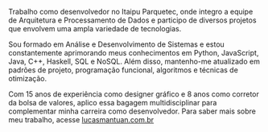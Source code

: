 Trabalho como desenvolvedor no Itaipu Parquetec, onde integro a equipe de Arquitetura e Processamento de Dados e participo de diversos projetos que envolvem uma ampla variedade de tecnologias.

Sou formado em Análise e Desenvolvimento de Sistemas e estou constantemente aprimorando meus conhecimentos em Python, JavaScript, Java, C++, Haskell, SQL e NoSQL. Além disso, mantenho-me atualizado em padrões de projeto, programação funcional, algoritmos e técnicas de otimização.

Com 15 anos de experiência como designer gráfico e 8 anos como corretor da bolsa de valores, aplico essa bagagem multidisciplinar para complementar minha carreira como desenvolvedor. Para saber mais sobre meu trabalho, acesse [lucasmantuan.com.br](https://lucasmantuan.com.br)
